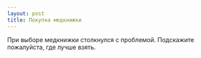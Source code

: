 ```yaml
---
layout: post 
title: Покупка медкнижки 
--- 
```

При выборе медкнижки столкнулся с проблемой. Подскажите пожалуйста, где лучше взять.
